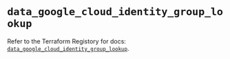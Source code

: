 # `data_google_cloud_identity_group_lookup`

Refer to the Terraform Registory for docs: [`data_google_cloud_identity_group_lookup`](https://registry.terraform.io/providers/hashicorp/google-beta/5.10.0/docs/data-sources/google_cloud_identity_group_lookup).
